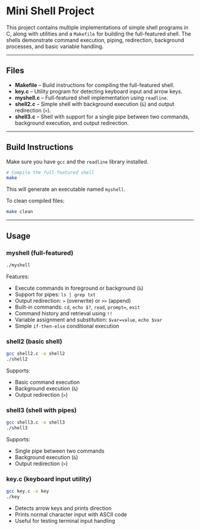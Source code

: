 # Mini Shell Project

This project contains multiple implementations of simple shell programs in C, along with utilities and a `Makefile` for building the full-featured shell. The shells demonstrate command execution, piping, redirection, background processes, and basic variable handling.

---

## Files

* **Makefile** – Build instructions for compiling the full-featured shell.
* **key.c** – Utility program for detecting keyboard input and arrow keys.
* **myshell.c** – Full-featured shell implementation using `readline`.
* **shell2.c** – Simple shell with background execution (`&`) and output redirection (`>`).
* **shell3.c** – Shell with support for a single pipe between two commands, background execution, and output redirection.

---

## Build Instructions

Make sure you have `gcc` and the `readline` library installed.

```bash
# Compile the full-featured shell
make
```

This will generate an executable named `myshell`.

To clean compiled files:

```bash
make clean
```

---

## Usage

### myshell (full-featured)

```bash
./myshell
```

Features:

* Execute commands in foreground or background (`&`)
* Support for pipes: `ls | grep txt`
* Output redirection: `>` (overwrite) or `>>` (append)
* Built-in commands: `cd`, `echo $?`, `read`, `prompt=`, `exit`
* Command history and retrieval using `!!`
* Variable assignment and substitution: `$var=value`, `echo $var`
* Simple `if-then-else` conditional execution

### shell2 (basic shell)

```bash
gcc shell2.c -o shell2
./shell2
```

Supports:

* Basic command execution
* Background execution (`&`)
* Output redirection (`>`)

### shell3 (shell with pipes)

```bash
gcc shell3.c -o shell3
./shell3
```

Supports:

* Single pipe between two commands
* Background execution (`&`)
* Output redirection (`>`)

### key.c (keyboard input utility)

```bash
gcc key.c -o key
./key
```

* Detects arrow keys and prints direction
* Prints normal character input with ASCII code
* Useful for testing terminal input handling
